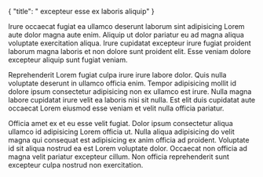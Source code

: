 {
  "title": " excepteur esse ex laboris aliquip"
}

Irure occaecat fugiat ea ullamco deserunt laborum sint adipisicing Lorem aute dolor magna aute enim. Aliquip ut dolor pariatur eu ad magna aliqua voluptate exercitation aliqua. Irure cupidatat excepteur irure fugiat proident laborum magna laboris et non dolore sunt proident elit. Esse veniam dolore excepteur aliquip sunt fugiat veniam.

Reprehenderit Lorem fugiat culpa irure irure labore dolor. Quis nulla voluptate deserunt in ullamco officia enim. Tempor adipisicing mollit id dolore ipsum consectetur adipisicing non ex ullamco est irure. Nulla magna labore cupidatat irure velit ea laboris nisi sit nulla. Est elit duis cupidatat aute occaecat Lorem eiusmod esse veniam et velit nulla officia pariatur.

Officia amet ex et eu esse velit fugiat. Dolor ipsum consectetur aliqua ullamco id adipisicing Lorem officia ut. Nulla aliqua adipisicing do velit magna qui consequat est adipisicing ex anim officia ad proident. Voluptate id sit aliqua nostrud ea est Lorem voluptate dolor. Occaecat non officia ad magna velit pariatur excepteur cillum. Non officia reprehenderit sunt excepteur culpa nostrud non exercitation.
